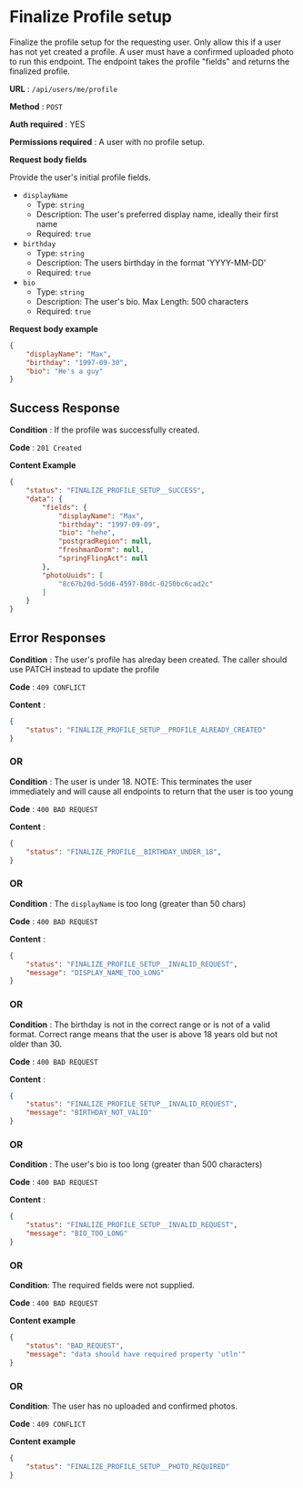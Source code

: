 # Finalize Profile setup

Finalize the profile setup for the requesting user. Only allow this if a user has not yet created a profile. A user must have a confirmed uploaded photo to run this endpoint. The endpoint takes the profile "fields" and returns the finalized profile.

**URL** : `/api/users/me/profile`

**Method** : `POST`

**Auth required** : YES

**Permissions required** : A user with no profile setup.

**Request body fields**

Provide the user's initial profile fields.

* `displayName`
  * Type: `string`
  * Description: The user's preferred display name, ideally their first name
  * Required: `true`
* `birthday`
  * Type: `string`
  * Description: The users birthday in the format 'YYYY-MM-DD'
  * Required: `true`
* `bio`
  * Type: `string`
  * Description: The user's bio. Max Length: 500 characters
  * Required: `true`

**Request body example**

```json
{
    "displayName": "Max",
    "birthday": "1997-09-30",
    "bio": "He's a guy"
}
```

## Success Response

**Condition** : If the profile was successfully created.

**Code** : `201 Created`

**Content Example**

```json
{
    "status": "FINALIZE_PROFILE_SETUP__SUCCESS",
    "data": {
        "fields": {
            "displayName": "Max",
            "birthday": "1997-09-09",
            "bio": "hehe",
            "postgradRegion": null,
            "freshmanDorm": null,
            "springFlingAct": null
        },
        "photoUuids": [
            "8c67b20d-5dd6-4597-80dc-0250bc6cad2c"
        ]
    }
}
```

## Error Responses

**Condition** : The user's profile has alreday been created. The caller should use PATCH instead to update the profile

**Code** : `409 CONFLICT`

**Content** :
```json
{
    "status": "FINALIZE_PROFILE_SETUP__PROFILE_ALREADY_CREATED"
}
```

### OR

**Condition** : The user is under 18. NOTE: This terminates the user immediately and will cause all endpoints to return that the user is too young

**Code** : `400 BAD REQUEST`

**Content** :
```json
{
    "status": "FINALIZE_PROFILE__BIRTHDAY_UNDER_18",
}
```


### OR

**Condition** : The `displayName` is too long (greater than 50 chars)

**Code** : `400 BAD REQUEST`

**Content** :
```json
{
    "status": "FINALIZE_PROFILE_SETUP__INVALID_REQUEST",
    "message": "DISPLAY_NAME_TOO_LONG"
}
```

### OR

**Condition** : The birthday is not in the correct range or is not of a valid format. Correct range means that the user is above 18 years old but not older than 30.

**Code** : `400 BAD REQUEST`

**Content** :
```json
{
    "status": "FINALIZE_PROFILE_SETUP__INVALID_REQUEST",
    "message": "BIRTHDAY_NOT_VALID"
}
```

### OR

**Condition** : The user's bio is too long (greater than 500 characters)

**Code** : `400 BAD REQUEST`

**Content** :
```json
{
    "status": "FINALIZE_PROFILE_SETUP__INVALID_REQUEST",
    "message": "BIO_TOO_LONG"
}
```

### OR

**Condition**: The required fields were not supplied.

**Code** : `400 BAD REQUEST`

**Content example**

```json
{
    "status": "BAD_REQUEST",
    "message": "data should have required property 'utln'"
}
```

### OR

**Condition**: The user has no uploaded and confirmed photos.

**Code** : `409 CONFLICT`

**Content example**

```json
{
    "status": "FINALIZE_PROFILE_SETUP__PHOTO_REQUIRED"
}
```
